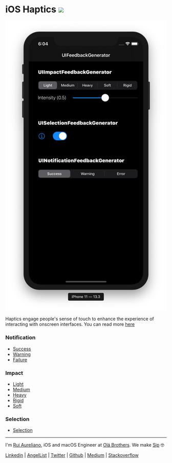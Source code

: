 # iOS Haptics [![](https://img.shields.io/badge/license-MIT-eb3d33.svg)](./LICENSE.md)

![](images/app.png)

Haptics engage people's sense of touch to enhance the experience of interacting with onscreen interfaces. You can read more [here](https://developer.apple.com/design/human-interface-guidelines/ios/user-interaction/haptics/) 

### Notification

-   [Success](https://developer.apple.com/design/human-interface-guidelines/ios/user-interaction/haptics/#)
-   [Warning](https://developer.apple.com/design/human-interface-guidelines/ios/user-interaction/haptics/#)
-   [Failure](https://developer.apple.com/design/human-interface-guidelines/ios/user-interaction/haptics/#)

### Impact

-   [Light](https://developer.apple.com/design/human-interface-guidelines/ios/user-interaction/haptics/#)
-   [Medium](https://developer.apple.com/design/human-interface-guidelines/ios/user-interaction/haptics/#)
-   [Heavy](https://developer.apple.com/design/human-interface-guidelines/ios/user-interaction/haptics/#)
-   [Rigid](https://developer.apple.com/design/human-interface-guidelines/ios/user-interaction/haptics/#)
-   [Soft](https://developer.apple.com/design/human-interface-guidelines/ios/user-interaction/haptics/#)

### Selection

-   [Selection](https://developer.apple.com/design/human-interface-guidelines/ios/user-interaction/haptics/#)

---

I'm [Rui Aureliano](http://ruiaureliano.com), iOS and macOS Engineer at [Olá Brothers](https://theolabrothers.com). We make [Sip](https://sipapp.io) 🤓

[Linkedin](https://www.linkedin.com/in/ruiaureliano) | [AngelList](https://angel.co/ruiaureliano) | [Twitter](https://twitter.com/ruiaureliano) | [Github](https://github.com/ruiaureliano) | [Medium](https://medium.com/@ruiaureliano) | [Stackoverflow](https://stackoverflow.com/users/881095/ruiaureliano)
